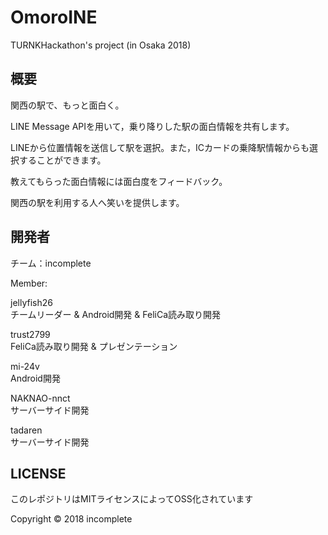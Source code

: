 # OmoroINE
  
TURNKHackathon's project (in Osaka 2018)  
  
## 概要  
関西の駅で、もっと面白く。  
  
LINE Message APIを用いて，乗り降りした駅の面白情報を共有します。  
  
LINEから位置情報を送信して駅を選択。また，ICカードの乗降駅情報からも選択することができます。  
  
教えてもらった面白情報には面白度をフィードバック。  
  
関西の駅を利用する人へ笑いを提供します。
  
## 開発者  
チーム：incomplete
  
Member:  
  
jellyfish26  
チームリーダー & Android開発 & FeliCa読み取り開発  
  
trust2799  
FeliCa読み取り開発 & プレゼンテーション  
  
mi-24v  
Android開発  
    
NAKNAO-nnct  
サーバーサイド開発  
    
tadaren  
サーバーサイド開発
    
  
## LICENSE  
このレポジトリはMITライセンスによってOSS化されています  

Copyright © 2018 incomplete
